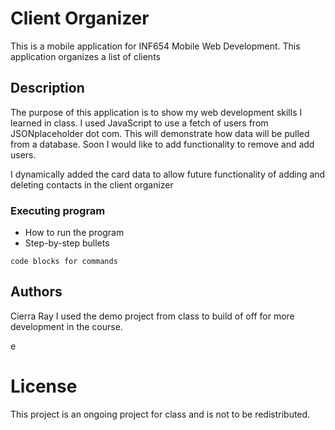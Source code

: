 # Client Organizer

This is a mobile application for INF654 Mobile Web Development. This application organizes a list of clients

## Description

The purpose of this application is to show my web development skills I learned in class. I used JavaScript to use a fetch of users from JSONplaceholder dot com. This will demonstrate how data will be pulled from a database. Soon I would like to add functionality to remove and add users. 

I dynamically added the card data to allow future functionality of adding and deleting contacts in the client organizer



### Executing program

* How to run the program
* Step-by-step bullets
```
code blocks for commands
```


## Authors

Cierra Ray
I used the demo project from class to build of off for more development in the course. 

e
# License
This project is an ongoing project for class and is not to be redistributed. 

